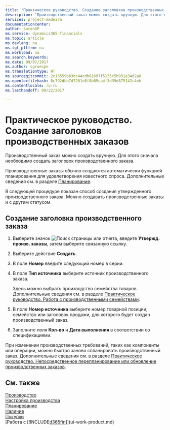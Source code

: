 ```yaml
---
title: "Практическое руководство. Создание заголовков производственных заказов | Документы Майкрософт"
description: "Производственный заказ можно создать вручную. Для этого сначала необходимо создать заголовок производственного заказа."
services: project-madeira
documentationcenter: 
author: SorenGP
ms.service: dynamics365-financials
ms.topic: article
ms.devlang: na
ms.tgt_pltfrm: na
ms.workload: na
ms.search.keywords: 
ms.date: 09/07/2017
ms.author: sgroespe
ms.translationtype: HT
ms.sourcegitcommit: 2c13559bb3dc44cdb61697f5135c5b931e34d2a8
ms.openlocfilehash: 0c792dbb7d7261e8f8b89ca4f3d39d875142c4eb
ms.contentlocale: ru-ru
ms.lasthandoff: 09/22/2017

---
```

# <a name="how-to-create-production-order-headers"></a>Практическое руководство. Создание заголовков производственных заказов
Производственный заказ можно создать вручную. Для этого сначала необходимо создать заголовок производственного заказа.

Производственные заказы обычно создаются автоматически функцией планирования для удовлетворения известного спроса. Дополнительные сведения см. в разделе [Планирование](production-planning.md).   

В следующей процедуре показан способ создания утвержденного производственного заказа. Можно создавать производственные заказы и с другим статусом.  

## <a name="to-create-a-production-order-header"></a>Создание заголовка производственного заказа  
1.  Выберите значок ![Поиск страницы или отчета](media/ui-search/search_small.png "Значок поиска страницы или отчета"), введите **Утвержд. произв. заказы**, затем выберите связанную ссылку.  
2.  Выберите действие **Создать**.  
3.  В поле **Номер** введите следующий номер в серии.  
4.  В поле **Тип источника** выберите источник производственного заказа.

    Здесь можно выбрать производство семейства товаров. Дополнительные сведения см. в разделе [Практическое руководство. Работа с производственными семействами](production-how-work-family.md).
5.  В поле **Номер источника** выберите номер товарной позиции, семейство или заголовок продажи, для которого будет создан производственный заказ.  
6.  Заполните поля **Кол-во** и **Дата выполнения** в соответствии со спецификациями.  

При изменении производственных требований, таких как компоненты или операции, можно быстро заново спланировать производственный заказ. Дополнительные сведения см. в разделе [Практическое руководство. Непосредственное перепланирование или обновление производственных заказов](production-how-to-replan-refresh-production-orders.md). 

## <a name="see-also"></a>См. также  
[Производство](production-manage-manufacturing.md)    
[Настройка производства](production-configure-production-processes.md)  
[Планирование](production-planning.md)      
[Наличие](inventory-manage-inventory.md)  
[Покупки](purchasing-manage-purchasing.md)  
[Работа с [!INCLUDE[d365fin](includes/d365fin_md.md)]](ui-work-product.md)


